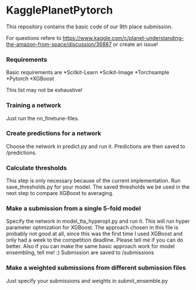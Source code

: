 # KagglePlanetPytorch
This repository contains the basic code of our 9th place submission.

For questions refere to https://www.kaggle.com/c/planet-understanding-the-amazon-from-space/discussion/36887 or create an issue!

### Requirements
Basic requirements are
  *Scitkit-Learn
  *Scikit-Image
  *Torchsample
  *Pytorch
  *XGBoost

This list may not be exhaustive!

### Training a network
Just run the nn_finetune-files.

### Create predictions for a network
Choose the network in predict.py and run it. Predictions are then saved to /predictions.

### Calculate thresholds
This step is only necessary because of the current implementation. Run save_thresholds.py for your model. The saved thresholds we be used in the next step to compare XGBoost to averaging.

### Make a submission from a single 5-fold model
Specify the network in model_tta_hyperopt.py and run it. This will run hyper parameter optmization for XGBoost. The approach chosen in this file is probably not good at all, since this was the first time I used XGBoost and only had a week to the competition deadline. Please tell me if you can do better. Also if you can make the same basic approach work for model ensembling, tell me! :)
Submission are saved to /submissions

### Make a weighted submissions from different submission files
Just specify your submissions and weights in submit_ensemble.py
